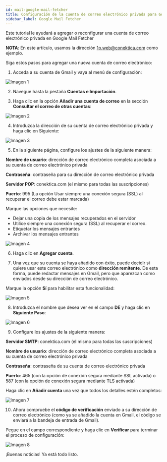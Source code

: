 ```yaml
---
id: mail-google-mail-fetcher
title: Configuración de la cuenta de correo electrónico privada para Google Mail Fetcher
sidebar_label: Google Mail Fetcher
---
```

Este tutorial le ayudará a agregar o reconfigurar una cuenta de correo electrónico privada en Google Mail Fetcher

**NOTA**: En este artículo, usamos la dirección 1p.web@conektica.com como ejemplo. 

Siga estos pasos para agregar una nueva cuenta de correo electrónico: 

1. Acceda a su cuenta de Gmail y vaya al menú de configuración: 

![Imagen 1](https://github.com/adanuriplata/cnk-external-doku/blob/master/static/img/Google%20Mail/K1.png?raw=true)

2. Navegue hasta la pestaña **Cuentas e Importación**. 

3. Haga clic en la opción **Añadir una cuenta de correo** en la sección **Consultar el correo de otras cuentas**:

![Imagen 2](https://raw.githubusercontent.com/adanuriplata/cnk-external-doku/master/static/img/Google%20Mail/K2.png)

4. Introduzca la dirección de su cuenta de correo electrónico privada y haga clic en Siguiente:

![Imagen 3](https://raw.githubusercontent.com/adanuriplata/cnk-external-doku/master/static/img/Google%20Mail/K3.png)

5. En la siguiente página, configure los ajustes de la siguiente manera: 

**Nombre de usuario**: dirección de correo electrónico completa asociada a su cuenta de correo electrónico privada 

**Contraseña**: contraseña para su dirección de correo electrónico privada 

**Servidor POP**: conektica.com (el mismo para todas las suscripciones) 

**Puerto**: 995 (La opción Usar siempre una conexión segura (SSL) al recuperar el correo debe estar marcada)
          

Marque las opciones que necesite: 

- Dejar una copia de los mensajes recuperados en el servidor 
- Utilice siempre una conexión segura (SSL) al recuperar el correo. 
- Etiquetar los mensajes entrantes 
- Archivar los mensajes entrantes

![Imagen 4](https://raw.githubusercontent.com/adanuriplata/cnk-external-doku/master/static/img/Google%20Mail/K4.png)


6. Haga clic en **Agregar cuenta**. 

7. Una vez que su cuenta se haya añadido con éxito, puede decidir si quiere usar este correo electrónico como **dirección remitente**. De esta forma, puede redactar mensajes en Gmail, pero que aparezcan como enviados desde su dirección de correo electrónico. 

Marque la opción **Sí** para habilitar esta funcionalidad: 

![Imagen 5](https://raw.githubusercontent.com/adanuriplata/cnk-external-doku/master/static/img/Google%20Mail/K5.png)

8. Introduzca el nombre que desea ver en el campo **DE** y haga clic en **Siguiente Paso**: 

![Imagen 6](https://raw.githubusercontent.com/adanuriplata/cnk-external-doku/master/static/img/Google%20Mail/K6.png)

9. Configure los ajustes de la siguiente manera: 

**Servidor SMTP**: conektica.com (el mismo para todas las suscripciones)

**Nombre de usuario**: dirección de correo electrónico completa asociada a su cuenta de correo electrónico privada 

**Contraseña**: contraseña de su cuenta de correo electrónico privada 

**Puerto**: 465 (con la opción de conexión segura mediante SSL activada)
          o 
          587 (con la opción de conexión segura mediante TLS activada)

Haga clic en **Añadir cuenta** una vez que todos los detalles estén completos: 

![Imagen 7](https://raw.githubusercontent.com/adanuriplata/cnk-external-doku/master/static/img/Google%20Mail/K7.png)

10. Ahora compruebe el **código de verificación** enviado a su dirección de correo electrónico (como ya se añadido la cuenta en Gmail, el código se enviará a la bandeja de entrada de Gmail). 

Pegue en el campo correspondiente y haga clic en **Verificar** para terminar el proceso de configuración: 

![Imagen 8](https://raw.githubusercontent.com/adanuriplata/cnk-external-doku/master/static/img/Google%20Mail/K8.png)

¡Buenas noticias! Ya está todo listo. 





